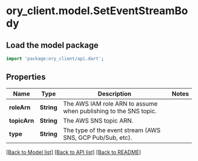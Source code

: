 # ory_client.model.SetEventStreamBody

## Load the model package
```dart
import 'package:ory_client/api.dart';
```

## Properties
Name | Type | Description | Notes
------------ | ------------- | ------------- | -------------
**roleArn** | **String** | The AWS IAM role ARN to assume when publishing to the SNS topic. | 
**topicArn** | **String** | The AWS SNS topic ARN. | 
**type** | **String** | The type of the event stream (AWS SNS, GCP Pub/Sub, etc). | 

[[Back to Model list]](../README.md#documentation-for-models) [[Back to API list]](../README.md#documentation-for-api-endpoints) [[Back to README]](../README.md)


